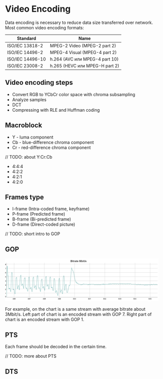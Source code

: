 # Video Encoding

Data encoding is necessary to reduce data size transferred over network. Most common video encoding formats:

| Standard | Name |
| --- | --- |
| ISO/IEC 13818-2 | MPEG-2 Video (MPEG-2 part 2) |
| ISO/IEC 14496-2 | MPEG-4 Visual (MPEG-4 part 2) |
| ISO/IEC 14496-10 | h.264 (AVC или MPEG-4 part 10) |
| ISO/IEC 23008-2 | h.265 (HEVC или MPEG-H part 2) |

## Video encoding steps

- Convert RGB to YCbCr color space with chroma subsampling
- Analyze samples
- DCT
- Compressing with RLE and Huffman coding

## Macroblock

- Y - luma component
- Cb - blue-difference chroma component
- Cr - red-difference chroma component

// TODO: about Y:Cr:Cb

- 4:4:4
- 4:2:2
- 4:2:1
- 4:2:0

## Frames type

- I-frame (Intra-coded frame, keyframe)
- P-frame (Predicted frame)
- B-frame (Bi-predicted frame)
- D-frame (Direct-coded picture)

// TODO: short intro to GOP

## GOP

![Scan](gop.jpg)

For example, on the chart is a same stream with average bitrate about 3Mbit/s.
Left part of chart is an encoded stream with GOP 7.
Right part of chart is an encoded stream with GOP 1.

## PTS

Each frame should be decoded in the certain time.

// TODO: more about PTS

## DTS
